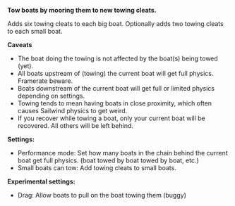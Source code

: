 **Tow boats by mooring them to new towing cleats.**

Adds six towing cleats to each big boat.
Optionally adds two towing cleats to each small boat.

**Caveats**
- The boat doing the towing is not affected by the boat(s) being towed (yet).
- All boats upstream of (towing) the current boat will get full physics. Framerate beware.
- Boats downstream of the current boat will get full or limited physics depending on settings.
- Towing tends to mean having boats in close proximity, which often causes Sailwind physics to get weird.
- If you recover while towing a boat, only your current boat will be recovered. All others will be left behind.

**Settings:**
- Performance mode: Set how many boats in the chain behind the current boat get full physics. (boat towed by boat towed by boat, etc.)
- Small boats can tow: Add towing cleats to small boats.

**Experimental settings:**
- Drag: Allow boats to pull on the boat towing them (buggy)



